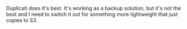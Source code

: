 Duplicati does it's best. It's working as a backup solution, but it's not the best and I need to switch it out for something more lightweight that just copies to S3.